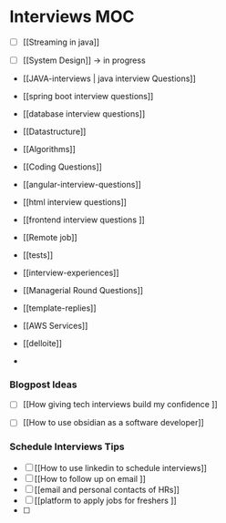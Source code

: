 # Interviews MOC

- [ ] [[Streaming in java]]

- [ ] [[System Design]]  -> in progress
- [[JAVA-interviews | java interview Questions]]
- [[spring boot interview questions]]
- [[database interview questions]]
- [[Datastructure]]
- [[Algorithms]]
- [[Coding Questions]]
- [[angular-interview-questions]]
- [[html interview questions]]
- [[frontend interview questions ]]

- [[Remote job]]
- [[tests]]
- [[interview-experiences]]
- [[Managerial Round Questions]]
- [[template-replies]]
- [[AWS Services]]
- [[delloite]]
- 

### Blogpost  Ideas
- [ ]  [[How giving tech interviews build my confidence ]]  
- [ ] [[How to use obsidian as a software developer]]


### Schedule Interviews Tips 
- [ ] [[How to use linkedin to schedule interviews]]
- [ ] [[How to follow up on email ]]
- [ ] [[email and personal contacts of HRs]]
- [ ] [[platform to apply jobs for freshers ]]
- [ ] 


